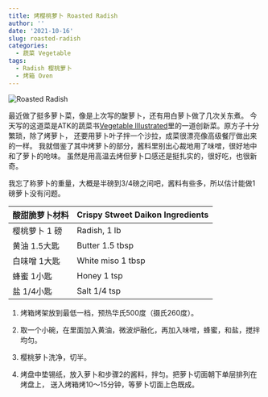 ```yaml
---
title: 烤樱桃萝卜 Roasted Radish
author: ''
date: '2021-10-16'
slug: roasted-radish
categories:
  - 蔬菜 Vegetable
tags:
  - Radish 樱桃萝卜
  - 烤箱 Oven
---
```


![Roasted Radish](/img/2021-10-16-roasted-radish.jpg)

最近做了挺多萝卜菜，像是上次写的酸萝卜，还有用白萝卜做了几次关东煮。
今天写的这道菜是ATK的蔬菜书[Vegetable Illustrated](https://www.amazon.com/Vegetables-Illustrated-Inspiring-Kitchen-Tested-Recipes/dp/1945256737)里的一道创新菜。原方子十分繁琐，除了烤萝卜，
还要用萝卜叶子拌一个沙拉，成菜很漂亮像高级餐厅做出来的一样。
我就借鉴了其中烤萝卜的部分，酱料里别出心裁地用了味噌，很好地中和了萝卜的呛味。
虽然是用高温去烤但萝卜口感还是挺扎实的，很好吃，也很新奇。

我忘了称萝卜的重量，大概是半磅到3/4磅之间吧，酱料有些多，所以估计能做1磅萝卜没有问题。

|酸甜脆萝卜材料          |Crispy Stweet Daikon Ingredients            |
|------------------------|-------------------------|
|樱桃萝卜 1 磅           |Radish, 1 lb      |
|黄油 1.5大匙                |Butter 1.5 tbsp     |
|白味噌 1大匙                |White miso 1 tbsp   |
|蜂蜜 1小匙            |Honey 1 tsp |           
|盐 1/4小匙         |Salt 1/4 tsp      |

1. 烤箱烤架放到最低一档，预热华氏500度（摄氏260度）。

2. 取一个小碗，在里面加入黄油，微波炉融化，再加入味噌，蜂蜜，和盐，搅拌均匀。

3. 樱桃萝卜洗净，切半。

4. 烤盘中垫锡纸，放入萝卜和步骤2的酱料，拌匀。把萝卜切面朝下单层排列在烤盘上，
送入烤箱烤10～15分钟，等萝卜切面上色既成。

